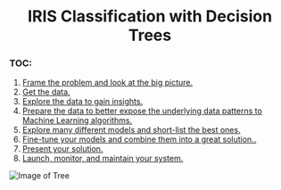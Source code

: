 <h1><center>IRIS Classification with Decision Trees</center></h1>

<a id='top'></a>
### TOC:
<div>
    <ol>
        <li><a href="#frame_problem">Frame the problem and look at the big picture.</a></li>
        <li><a href="#get_data">Get the data.</a></li>
        <li><a href="#data_exploration">Explore the data to gain insights.</a></li>
        <li><a href="#prepare_data">Prepare the data to better expose the underlying data patterns to Machine Learning algorithms.</a></li>
        <li><a href="#model_selection">Explore many different models and short-list the best ones.</a></li>
        <li><a href="#fine_tune">Fine-tune your models and combine them into a great solution..</a></li>
        <li><a href="#present">Present your solution.</a></li>
        <li><a href="#launch">Launch, monitor, and maintain your system.</a></li>
    </ol>
</div>

![Image of Tree](/images/Trees.jpg)

